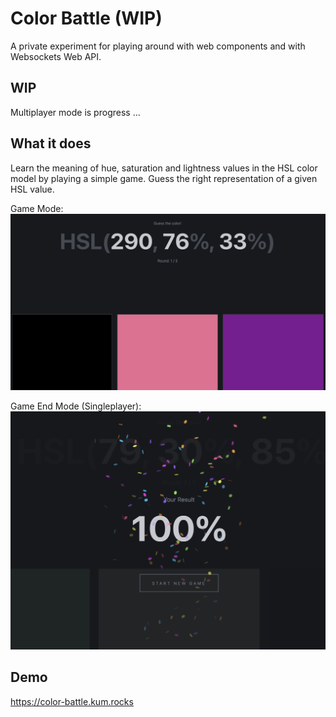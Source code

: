 # Color Battle (WIP)

A private experiment for playing around with web components and with Websockets Web API.

## WIP

Multiplayer mode is progress ...
## What it does

Learn the meaning of hue, saturation and lightness values in the HSL color model by playing a simple game. Guess the right representation of a given HSL value.

Game Mode:
![Preview](/docs/assets/preview.png?raw=true "Preview")

Game End Mode (Singleplayer):
![Confetti](/docs/assets/confetti.png?raw=true "Confetti")

## Demo
https://color-battle.kum.rocks

